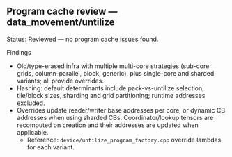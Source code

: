 ## Program cache review — data_movement/untilize

Status: Reviewed — no program cache issues found.

Findings
- Old/type-erased infra with multiple multi-core strategies (sub-core grids, column-parallel, block, generic), plus single-core and sharded variants; all provide overrides.
- Hashing: default determinants include pack-vs-untilize selection, tile/block sizes, sharding and grid partitioning; runtime addresses excluded.
- Overrides update reader/writer base addresses per core, or dynamic CB addresses when using sharded CBs. Coordinator/lookup tensors are recomputed on creation and their addresses are updated when applicable.
  - Reference: `device/untilize_program_factory.cpp` override lambdas for each variant.
